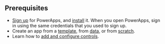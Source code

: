 ## Prerequisites
* [Sign up](../maker/signup-for-powerapps.md) for PowerApps, and [install](http://aka.ms/powerappsinstall) it. When you open PowerApps, sign in using the same credentials that you used to sign up.
* Create an app from a [template](../maker/canvas-apps/get-started-test-drive.md), from [data](../maker/canvas-apps/get-started-create-from-data.md), or from [scratch](../maker/canvas-apps/get-started-create-from-blank.md).
* Learn how to [add and configure controls](../maker/canvas-apps/add-configure-controls.md).
